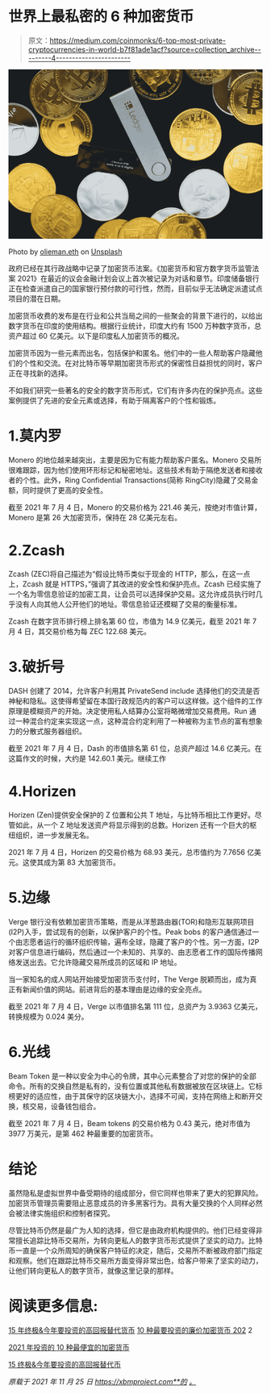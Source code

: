 # 世界上最私密的 6 种加密货币

> 原文：<https://medium.com/coinmonks/6-top-most-private-cryptocurrencies-in-world-b7f81ade1acf?source=collection_archive---------4----------------------->

![](img/d98da40e8dc0e51b4b45162db824b93a.png)

Photo by [olieman.eth](https://unsplash.com/@moneyphotos?utm_source=medium&utm_medium=referral) on [Unsplash](https://unsplash.com?utm_source=medium&utm_medium=referral)

政府已经在其行政战略中记录了加密货币法案。《加密货币和官方数字货币监管法案 2021》在最近的议会金融计划会议上首次被记录为对话和章节。印度储备银行正在检查派遣自己的国家银行预付款的可行性，然而，目前似乎无法确定派遣试点项目的潜在日期。

加密货币收费的发布是在行业和公共当局之间的一些聚会的背景下进行的，以给出数字货币在印度的使用结构。根据行业统计，印度大约有 1500 万种数字货币，总资产超过 60 亿美元。以下是印度私人加密货币的概况。

加密货币因为一些元素而出名，包括保护和匿名。他们中的一些人帮助客户隐藏他们的个性和交流。在对比特币等早期加密货币形式的保密性日益担忧的同时，客户正在寻找新的选择。

不如我们研究一些著名的安全的数字货币形式，它们有许多内在的保护亮点。这些案例提供了先进的安全元素或选择，有助于隔离客户的个性和锻炼。

# 1.莫内罗

Monero 的地位越来越突出，主要是因为它有能力帮助客户匿名。Monero 交易所很难跟踪，因为他们使用环形标记和秘密地址。这些技术有助于隔绝发送者和接收者的个性。此外，Ring Confidential Transactions(简称 RingCity)隐藏了交易金额，同时提供了更高的安全性。

截至 2021 年 7 月 4 日，Monero 的交易价格为 221.46 美元，按绝对市值计算，Monero 是第 26 大加密货币，保持在 28 亿美元左右。

# 2.Zcash

Zcash (ZEC)将自己描述为“假设比特币类似于现金的 HTTP，那么，在这一点上，Zcash 就是 HTTPS，”强调了其改进的安全性和保护亮点。Zcash 已经实施了一个名为零信息验证的加密工具，让会员可以选择保护交易。这允许成员执行时几乎没有人向其他人公开他们的地址。零信息验证还模糊了交易的衡量标准。

Zcash 在数字货币排行榜上排名第 60 位，市值为 14.9 亿美元，截至 2021 年 7 月 4 日，其交易价格为每 ZEC 122.68 美元。

# 3.破折号

DASH 创建了 2014，允许客户利用其 PrivateSend include 选择他们的交流是否神秘和隐私。这使得希望留在本国行政规范内的客户可以这样做。这个组件的工作原理是模糊资产的开始。决定使用私人结算办公室将略微增加交易费用。Run 通过一种混合约定来实现这一点，这种混合约定利用了一种被称为主节点的富有想象力的分散式服务器组织。

截至 2021 年 7 月 4 日，Dash 的市值排名第 61 位，总资产超过 14.6 亿美元。在这篇作文的时候，大约是 142.60.1 美元。继续工作

# 4.Horizen

Horizen (Zen)提供安全保护的 Z 位置和公共 T 地址，与比特币相比工作更好。尽管如此，从一个 Z 地址发送资产将显示得到的总数。Horizen 还有一个巨大的枢纽组织，进一步发展无名。

2021 年 7 月 4 日，Horizen 的交易价格为 68.93 美元，总市值约为 7.7656 亿美元。这使其成为第 83 大加密货币。

# 5.边缘

Verge 银行没有依赖加密货币策略，而是从洋葱路由器(TOR)和隐形互联网项目(I2P)入手，尝试现有的创新，以保护客户的个性。Peak bobs 的客户通信通过一个由志愿者运行的循环组织传输，遍布全球，隐藏了客户的个性。另一方面，I2P 对客户信息进行编码，然后通过一个未知的、共享的、由志愿者工作的国际传播网络发送出去。它允许隐藏交易所成员的区域和 IP 地址。

当一家知名的成人网站开始接受加密货币支付时，The Verge 脱颖而出，成为真正有新闻价值的网站。前进背后的基本理由是边缘的安全亮点。

截至 2021 年 7 月 4 日，Verge 以市值排名第 111 位，总资产为 3.9363 亿美元，转换规模为 0.024 美分。

# 6.光线

Beam Token 是一种以安全为中心的令牌，其中心元素整合了对您的保护的全部命令。所有的交换自然是私有的，没有位置或其他私有数据被放在区块链上。它标榜更好的适应性，由于其保守的区块链大小，选择不可闻，支持在网络上和断开交换，核交易，设备钱包组合。

截至 2021 年 7 月 4 日，Beam tokens 的交易价格为 0.43 美元，绝对市值为 3977 万美元，是第 462 种最重要的加密货币。

# 结论

虽然隐私是虚拟世界中备受期待的组成部分，但它同样也带来了更大的犯罪风险。加密货币管理员需要阻止恶意成员的许多黑客行为。具有大量交换的个人同样必然会被法律实施组织和控制者探究。

尽管比特币仍然是最广为人知的选择，但它是由政府机构提供的。他们已经变得非常擅长追踪比特币交易所，为转向更私人的数字货币形式提供了坚实的动力。比特币一直是一个众所周知的确保客户特征的决定，随后，交易所不断被政府部门指定和观察。他们在跟踪比特币交易所方面变得非常出色，给客户带来了坚实的动力，让他们转向更私人的数字货币，就像这里记录的那样。

# 阅读更多信息:

[15 年终极&今年要投资的高回报替代货币](https://xbmproject.com/index.php/2021/11/20/15-ultimate-high-return-altcoins-to-invest-this-year/) [10 种最要投资的廉价加密货币 202](https://xbmproject.com/index.php/2021/11/19/10-best-and-low-risk-cryptocurrencies-to-invest-in-2021/) 2

[2021 年投资的 10 种最便宜的加密货币](https://xbmproject.com/10-best-and-low-risk-cryptocurrencies-to-invest-in-2021/)

[15 终极&今年要投资的高回报替代币](https://xbmproject.com/15-ultimate-high-return-altcoins-to-invest-this-year/)

*原载于 2021 年 11 月 25 日 https://xbmproject.com**的* [*。*](https://xbmproject.com/6-top-most-private-cryptocurrencies-in-world/)